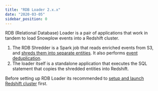 ```yaml
---
title: "RDB Loader 2.x.x"
date: "2020-03-05"
sidebar_position: 0
---
```


RDB (Relational Database) Loader is a pair of applications that work in tandem to load Snowplow events into a Redshift cluster.

1. The RDB Shredder is a Spark job that reads enriched events from S3, and [shreds them into separate entities](/docs/pipeline-components-and-applications/loaders-storage-targets/snowplow-rdb-loader/previous-versions/snowplow-rdb-loader/shredding-overview/index.md). It also performs [event deduplication](/docs/pipeline-components-and-applications/loaders-storage-targets/snowplow-rdb-loader/previous-versions/snowplow-rdb-loader/event-deduplication/index.md).
2. The loader itself is a standalone application that executes the SQL statement that copies the shredded entities into Redshift.

Before setting up RDB Loader its recommended to [setup and launch Redshift cluster](/docs/getting-started-on-snowplow-open-source/setup-snowplow-on-aws/setup-destinations/setup-redshift/index.md) first.

